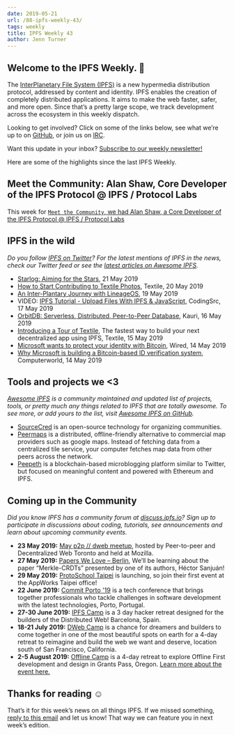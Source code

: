 ```yaml
---
date: 2019-05-21
url: /88-ipfs-weekly-43/
tags: weekly
title: IPFS Weekly 43
author: Jenn Turner
---
```


## Welcome to the IPFS Weekly. 👋

The [InterPlanetary File System (IPFS)](https://ipfs.io/) is a new hypermedia distribution protocol, addressed by content and identity. IPFS enables the creation of completely distributed applications. It aims to make the web faster, safer, and more open. Since that’s a pretty large scope, we track development across the ecosystem in this weekly dispatch.

Looking to get involved? Click on some of the links below, see what we’re up to on [GitHub](https://github.com/ipfs), or join us on [IRC](https://riot.im/app/#/room/#ipfs:matrix.org).

Want this update in your inbox? [Subscribe to our weekly newsletter!](http://eepurl.com/gL2Pi5)

Here are some of the highlights since the last IPFS Weekly.

## Meet the Community: Alan Shaw, Core Developer of the IPFS Protocol @ IPFS / Protocol Labs

This week for [`Meet the Community`, we had Alan Shaw, a Core Developer of the IPFS Protocol @ IPFS / Protocol Labs](https://blog.ipfs.io/meet-the-community-alan-shaw)

## IPFS in the wild
*Do you follow [IPFS on Twitter](https://twitter.com/IPFSbot)? For the latest mentions of IPFS in the news, check our Twitter feed or see the [latest articles on Awesome IPFS](https://awesome.ipfs.io/articles/).*

+ [Starlog: Aiming for the Stars](https://blog.florence.chat/starlog-aiming-for-the-stars-f4d1775f8528), 21 May 2019
+ [How to Start Contributing to Textile Photos](https://medium.com/textileio/how-to-start-contributing-to-textile-photos-b626c3f63493), Textile, 20 May 2019
+ [An Inter-Plantary Journey with LineageOS](https://discuss.ipfs.io/t/an-inter-plantary-journey-with-lineageos/5442), 19 May 2019
+ VIDEO: [IPFS Tutorial - Upload Files With IPFS & JavaScript](https://www.youtube.com/watch?v=I0UolzV3ico&feature=share), CodingSrc, 17 May 2019
+ [OrbitDB: Serverless, Distributed, Peer-to-Peer Database](https://kauri.io/article/6ae5ffa612044a09be856ff390ce6990), Kauri, 16 May 2019
+ [Introducing a Tour of Textile](https://medium.com/textileio/introducing-a-tour-of-textile-92f02969a4d8), The fastest way to build your next decentralized app using IPFS, Textile, 15 May 2019
+ [Microsoft wants to protect your identity with Bitcoin](https://www.wired.com/story/microsoft-wants-protect-identity-bitcoin/), Wired, 14 May 2019
+ [Why Microsoft is building a Bitcoin-based ID verification system](https://www.computerworld.com/article/3394686/why-microsoft-is-building-a-bitcoin-based-id-verification-system.html), Computerworld, 14 May 2019


## Tools and projects we <3
*[Awesome IPFS](https://awesome.ipfs.io/) is a community maintained and updated list of projects, tools, or pretty much any things related to IPFS that are totally awesome. To see more, or add yours to the list, visit [Awesome IPFS on GitHub](https://github.com/ipfs/awesome-ipfs).*

+ [SourceCred](https://medium.com/sourcecred/introduction-to-sourcecred-7665297af715) is an open-source technology for organizing communities.
+ [Peermaps](https://peermaps.org/) is a distributed, offline-friendly alternative to commercial map providers such as google maps. Instead of fetching data from a centralized tile service, your computer fetches map data from other peers across the network.
+ [Peepeth](https://peepeth.com/welcome) is a blockchain-based microblogging platform similar to Twitter, but focused on meaningful content and powered with Ethereum and IPFS.


## Coming up in the Community
*Did you know IPFS has a community forum at [discuss.ipfs.io](https://discuss.ipfs.io/)? Sign up to participate in discussions about coding, tutorials, see announcements and learn about upcoming community events.*

+ **23 May 2019:** [May p2p // dweb meetup](https://www.meetup.com/p2p-and-dweb-toronto/events/258520223/), hosted by Peer-to-peer and Decentralized Web Toronto and held at Mozilla.
+ **27 May 2019:** [Papers We Love – Berlin](https://www.meetup.com/Papers-We-Love-Berlin/events/261542382/), We’ll be learning about the paper “Merkle-CRDTs” presented by one of its authors, Héctor Sanjuán!
+ **29 May 2019:** [ProtoSchool Taipei](https://www.meetup.com/IPFS-Taiwan/events/261636809/) is launching, so join their first event at the AppWorks Taipei office!
+ **22 June 2019:** [Commit Porto '19](https://commitporto.com/) is a tech conference that brings together professionals who tackle challenges in software development with the latest technologies, Porto, Portugal.
+ **27-30 June 2019:** [IPFS Camp](https://camp.ipfs.io/) is a 3 day hacker retreat designed for the builders of the Distributed Web! Barcelona, Spain.
+ **18-21 July 2019:** [DWeb Camp](https://dwebcamp.org/) is a chance for dreamers and builders to come together in one of the most beautiful spots on earth for a 4-day retreat to reimagine and build the web we want and deserve, location south of San Francisco, California.
+ **2-5 August 2019:** [Offline Camp](http://offlinefirst.org/camp/) is a 4-day retreat to explore Offline First development and design in Grants Pass, Oregon. [Learn more about the event here.](https://medium.com/offline-camp/announcing-offline-camp-v5-eb9111fdcc94)


## Thanks for reading ☺️

That’s it for this week’s news on all things IPFS. If we missed something, [reply to this email](mailto:newsletter@ipfs.io) and let us know! That way we can feature you in next week’s edition.
